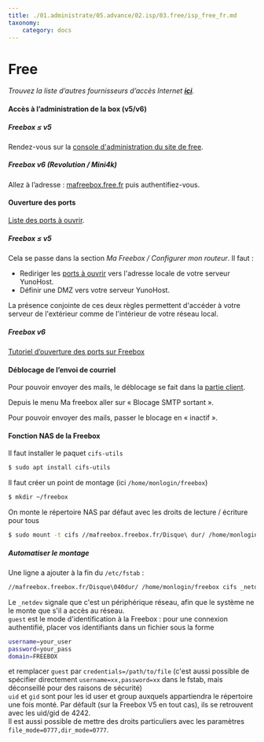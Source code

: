 ```yaml
---
title: ./01.administrate/05.advance/02.isp/03.free/isp_free_fr.md
taxonomy:
    category: docs
---
```

# Free

*Trouvez la liste d’autres fournisseurs d’accès Internet **[ici](/isp_fr)**.*

#### Accès à l’administration de la box (v5/v6)

##### Freebox ≤ v5 

Rendez-vous sur la [console d'administration du site de free](https://subscribe.free.fr/login/).

##### Freebox v6 (Revolution / Mini4k)

Allez à l’adresse : [mafreebox.free.fr](http://mafreebox.free.fr/) puis authentifiez-vous.

#### Ouverture des ports

[Liste des ports à ouvrir](/isp_box_config_fr).

##### Freebox ≤ v5 

Cela se passe dans la section *Ma Freebox / Configurer mon routeur*. Il faut :

- Rediriger les [ports à ouvrir](/isp_box_config_fr) vers l'adresse locale de votre serveur YunoHost.
- Définir une DMZ vers votre serveur YunoHost.

La présence conjointe de ces deux règles permettent d'accéder à votre serveur de l'extérieur comme de l'intérieur de votre réseau local.

##### Freebox v6
[Tutoriel d’ouverture des ports sur Freebox](http://www.astuces-pratiques.fr/informatique/ouvrir-un-port-sur-la-freebox-revolution)


#### Déblocage de l’envoi de courriel

Pour pouvoir envoyer des mails, le déblocage se fait dans la [partie client](https://subscribe.free.fr/login/).

Depuis le menu Ma freebox aller sur « Blocage SMTP sortant ».

Pour pouvoir envoyer des mails, passer le blocage en « inactif ».

#### Fonction NAS de la Freebox

Il faut installer le paquet `cifs-utils`
```bash
$ sudo apt install cifs-utils
```

Il faut créer un point de montage (ici `/home/monlogin/freebox`)
```bash
$ mkdir ~/freebox
```

On monte le répertoire NAS par défaut avec les droits de lecture / écriture pour tous
```bash
$ sudo mount -t cifs //mafreebox.freebox.fr/Disque\ dur/ /home/monlogin/freebox -o guest,iocharset=utf8,file_mode=0777,dir_mode=0777
```

##### Automatiser le montage  

Une ligne a ajouter à la fin du `/etc/fstab` :
```bash
//mafreebox.freebox.fr/Disque\040dur/ /home/monlogin/freebox cifs _netdev,guest,uid=monlogin,gid=users,iocharset=utf8 0 0
```

Le `_netdev` signale que c'est un périphérique réseau, afin que le système ne le monte que s'il a accès au réseau.  
`guest` est le mode d'identification à la Freebox : pour une connexion authentifié, placer vos identifiants dans un fichier sous la forme
```bash
username=your_user
password=your_pass
domain=FREEBOX
```  
et remplacer `guest` par `credentials=/path/to/file` (c'est aussi possible de spécifier directement `username=xx,password=xx` dans le fstab, mais déconseillé pour des raisons de sécurité)  
`uid` et `gid` sont pour les id user et group auxquels appartiendra le répertoire une fois monté. Par défault (sur la Freebox V5 en tout cas), ils se retrouvent avec les uid/gid de 4242.  
Il est aussi possible de mettre des droits particuliers avec les paramètres `file_mode=0777,dir_mode=0777`.
